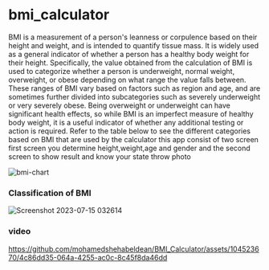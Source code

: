 # bmi_calculator
BMI is a measurement of a person's leanness or corpulence based on their height and weight, and is intended to quantify tissue mass. It is widely used as a general indicator of whether a person has a healthy body weight for their height. Specifically, the value obtained from the calculation of BMI is used to categorize whether a person is underweight, normal weight, overweight, or obese depending on what range the value falls between. These ranges of BMI vary based on factors such as region and age, and are sometimes further divided into subcategories such as severely underweight or very severely obese. Being overweight or underweight can have significant health effects, so while BMI is an imperfect measure of healthy body weight, it is a useful indicator of whether any additional testing or action is required. Refer to the table below to see the different categories based on BMI that are used by the calculator
this app consist of two screen first screen you determine height,weight,age and gender and the second screen to show result and know your state throw photo 


![bmi-chart](https://github.com/mohamedshehabeldean/BMI_Calculator/assets/104523670/05e69bd4-9fa6-4ffd-9d68-0c0222545e04)


### Classification of BMI


![Screenshot 2023-07-15 032614](https://github.com/mohamedshehabeldean/BMI_Calculator/assets/104523670/3b34a9b7-3433-454f-995b-92d45ce0240c)

### video








https://github.com/mohamedshehabeldean/BMI_Calculator/assets/104523670/4c86dd35-064a-4255-ac0c-8c45f8da46dd


